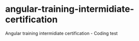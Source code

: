 # angular-training-intermidiate-certification
Angular training intermidiate certification - Coding test
